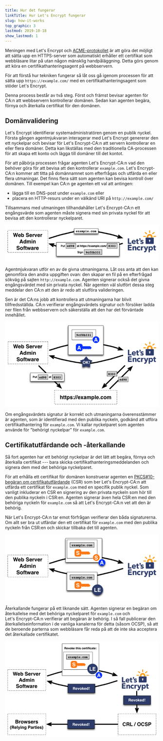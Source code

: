 ```yaml
---
title: Hur det fungerar
linkTitle: Hur Let's Encrypt fungerar
slug: how-it-works
top_graphic: 3
lastmod: 2019-10-18
show_lastmod: 1
---
```



Meningen med Let's&nbsp;Encrypt och
[ACME-protokollet](https://tools.ietf.org/html/rfc8555) är att göra det möjligt
att sätta upp en HTTPS-server som automatiskt erhåller ett certifikat som
webbläsare litar på utan någon mänsklig handpåläggning. Detta görs genom att
köra en certifikathanteringsagent på webbservern.

För att förstå hur tekniken fungerar så låt oss gå igenom processen för att
sätta upp `https://example.com/` med en certifikathanteringsagent som stöder
Let's&nbsp;Encrypt.

Denna process består av två steg. Först och främst bevisar agenten för CA:n att
webbservern kontrollerar domänen. Sedan kan agenten begära, förnya och återkalla
certifikat för den domänen.

## Domänvalidering

Let's&nbsp;Encrypt identifierar systemadministratören genom en publik nyckel.
Första gången agentmjukvaran interagerar med Let's&nbsp;Encrypt genererar den
ett nyckelpar och bevisar för Let's&nbsp;Encrypt-CA:n att servern kontrollerar
en eller flera domäner. Detta kan likställas med den traditionella CA-processen
för att skapa ett konto och lägga till domäner till det kontot.

För att påbörja processen frågar agenten Let's Encrypt-CA:n vad den behöver göra
för att bevisa att den kontrollerar `example.com`. Let's Encrypt-CA:n kommer att
titta på domännamnet som efterfrågas och utfärda en eller flera utmaningar. Det
finns flera sätt som agenten kan bevisa kontroll över domänen. Till exempel kan
CA:n ge agenten ett val att antingen:

* lägga till en DNS-post under `example.com` eller
* placera en HTTP-resurs under en välkänd URI på `http://example.com/`

Tillsammans med utmaningen tillhandahåller Let's Encrypt-CA:n ett engångsvärde
som agenten måste signera med sin privata nyckel för att bevisa att den
kontrollerar nyckelparet.

![Begäran om utmaningar för att validera example.com](/images/howitworks_challenge.png)

Agentmjukvaran utför en av de givna utmaningarna. Låt oss anta att den kan
genomföra den andra uppgiften ovan: den skapar en fil på en efterfrågad sökväg
på sajten `http://example.com`. Agenten signerar också det givna engångsvärdet
med sin privata nyckel. När agenten väl slutfört dessa steg meddelar den CA:n
att den är redo att slutföra valideringen.

Sen är det CA:ns jobb att kontrollera att utmaningarna har blivit
tillfredsställda. CA:n verifierar engångsvärdets signatur och försöker ladda ner
filen från webbservern och säkerställa att den har det förväntade innehållet.

![Begäran av behörighet att agera för example.com](/images/howitworks_authorization.png)

Om engångsvärdets signatur är korrekt och utmaningarna överensstämmer är
agenten, som är identifierad med den publika nyckeln, godkänd att utföra
certifikathantering för `example.com`. Vi kallar nyckelparet som agenten använde
för "behörigt nyckelpar" för `example.com`.


## Certifikatutfärdande och -återkallande

Så fort agenten har ett behörigt nyckelpar är det lätt att begära, förnya och
återkalla certifikat --- bara skicka certifikathanteringsmeddelanden och signera
dem med det behöriga nyckelparet.

För att erhålla ett certifikat för domänen konstruerar agenten en
[PKCS#10-begäran om certifikatutfärdande](https://tools.ietf.org/html/rfc2986)
(CSR) som ber Let's&nbsp;Encrypt-CA:n att utfärda ett certifikat för
`example.com` med en specifik publik nyckel. Som vanligt inkluderar en CSR en
signering av den privata nyckeln som hör till den publika nyckeln i CSR:en.
Agenten signerar även hela CSR:en med den behöriga nyckeln för `example.com` så
att Let's&nbsp;Encrypt-CA:n vet att den är behörig.

När Let's&nbsp;Encrypt-CA:n tar emot förfrågan verifierar den båda signaturerna.
Om allt ser bra ut utfärdar den ett certifikat för `example.com` med den publika
nyckeln från CSR:en och skickar tillbaka det till agenten.

![Begäran av certifikat för example.com](/images/howitworks_certificate.png)

Återkallande fungerar på ett liknande sätt. Agenten signerar en begäran om
återkallelse med det behöriga nyckelparet för `example.com` och
Let's&nbsp;Encrypt-CA:n verifierar att begäran är behörig. I så fall publicerar
den återkallelseinformation i de vanliga kanalerna för detta (såsom OCSP), så
att de beroende parterna som webbläsare får reda på att de inte ska acceptera
det återkallade certifikatet.

![Begäran av återkallande av certifikat för example.com](/images/howitworks_revocation.png)
